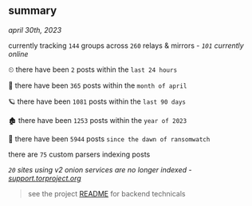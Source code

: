 
## summary
_april 30th, 2023_

currently tracking `144` groups across `260` relays & mirrors - _`101` currently online_

⏲ there have been `2` posts within the `last 24 hours`

🦈 there have been `365` posts within the `month of april`

🪐 there have been `1081` posts within the `last 90 days`

🏚 there have been `1253` posts within the `year of 2023`

🦕 there have been `5944` posts `since the dawn of ransomwatch`

there are `75` custom parsers indexing posts

_`20` sites using v2 onion services are no longer indexed - [support.torproject.org](https://support.torproject.org/onionservices/v2-deprecation/)_

> see the project [README](https://github.com/joshhighet/ransomwatch#ransomwatch--) for backend technicals
